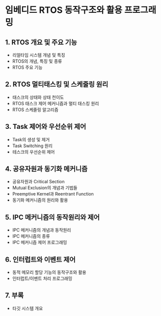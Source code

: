 # 임베디드 RTOS 동작구조와 활용 프로그래밍
## 1. RTOS 개요 및 주요 기능
* 리얼타임 시스템 개념 및 특징
* RTOS의 개념, 특징 및 종류
* RTOS 주요 기능
## 2. RTOS 멀티태스킹 및 스케줄링 원리
* 태스크의 상태와 상태 천이도
* RTOS 태스크 제어 메커니즘과 멀티 태스킹 원리
* RTOS 스케줄링 알고리즘
## 3. Task 제어와 우선순위 제어
* Task의 생성 및 제거
* Task Switching 원리
* 테스크의 우선순위 제어
## 4. 공유자원과 동기화 메커니즘
* 공유자원과 Critical Section
* Mutual Exclusion의 개념과 기법들
* Preemptive Kernel과 Reentrant Function
* 동기화 메커니즘의 원리와 활용
## 5. IPC 메커니즘의 동작원리와 제어
* IPC 메커니즘의 개념과 동작원리
* IPC 메커니즘의 종류
* IPC 메커니즘 제어 프로그래밍
## 6. 인터럽트와 이벤트 제어
* 동적 메모리 할당 기능의 동작구조와 활용
* 인터럽트/이벤트 처리 프로그래밍
## 7. 부록
* 타깃 시스템 개요
